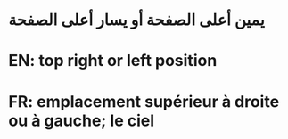 # يمين أعلى الصفحة أو يسار أعلى الصفحة

# EN: top right or left position

# FR: emplacement supérieur à droite ou à gauche; le ciel
